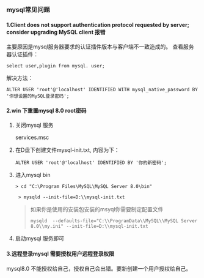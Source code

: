 ### mysql常见问题

#### 1.Client does not support authentication protocol requested by server; consider upgrading MySQL client 报错

主要原因是mysql服务器要求的认证插件版本与客户端不一致造成的。
查看服务器认证插件：

```mysql
select user,plugin from mysql. user; 
```

解决方法：

```mysql
ALTER USER 'root'@'localhost' IDENTIFIED WITH mysql_native_password BY '你想设置的MySQL登录密码';

```

#### 2.win 下重置mysql 8.0 root密码

1. 关闭mysql 服务

   services.msc 

2. 在D盘下创建文件mysql-init.txt, 内容为下：

   `ALTER USER 'root'@'localhost' IDENTIFIED BY '你的新密码';`

3. 进入mysql bin

   `> cd "C:\Program Files\MySQL\MySQL Server 8.0\bin"`

   ` > mysqld --init-file=D:\\mysql-init.txt`
   
   > 如果你是使用的安装包安装的msyql你需要制定配置文件
   >
   > `mysqld  --defaults-file="C:\\ProgramData\\MySQL\\MySQL Server 8.0\\my.ini" --init-file=D:\\mysql-init.txt`
   
4. 启动mysql 服务即可

#### 3.远程登录mysql 需要授权用户远程登录权限

mysql8.0 不能授权给自己，授权自己会出错。要新创建一个用户授权给自己。





